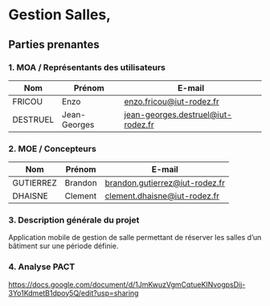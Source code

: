 # Gestion Salles,
## Parties prenantes
### 1. MOA / Représentants des utilisateurs

| Nom | Prénom |	E-mail |
|---|---|---|
 | FRICOU |	Enzo |	enzo.fricou@iut-rodez.fr |
 | DESTRUEL	| Jean-Georges |	jean-georges.destruel@iut-rodez.fr |
### 2. MOE / Concepteurs
 | Nom |	Prénom |	E-mail |
 |---|---|---|
 | GUTIERREZ |	Brandon |	brandon.gutierrez@iut-rodez.fr |
 | DHAISNE |	Clement |	clement.dhaisne@iut-rodez.fr |

### 3. Description générale du projet

Application mobile de gestion de salle permettant de réserver les salles d’un bâtiment sur une période définie.

### 4. Analyse PACT

https://docs.google.com/document/d/1JmKwuzVgmCqtueKINvogpsDij-3Yo1KdmetB1dpoy5Q/edit?usp=sharing
